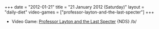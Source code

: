 +++
date = "2012-01-21"
title = "21 January 2012 (Saturday)"
layout = "daily-diet"
video-games = ["professor-layton-and-the-last-specter"]
+++

<ul>
<li class="entry Video Game">Video Game: <a href="/video-games/professor-layton-and-the-last-specter">Professor Layton and the Last Specter</a> {NDS} /b/</li>
</ul>